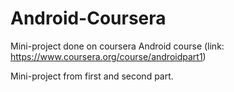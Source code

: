 # Android-Coursera
Mini-project done on coursera Android course (link: https://www.coursera.org/course/androidpart1)

Mini-project from first and second part.
